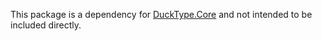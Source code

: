 This package is a dependency for [DuckType.Core](/DuckType.Core) and not intended to be included directly.